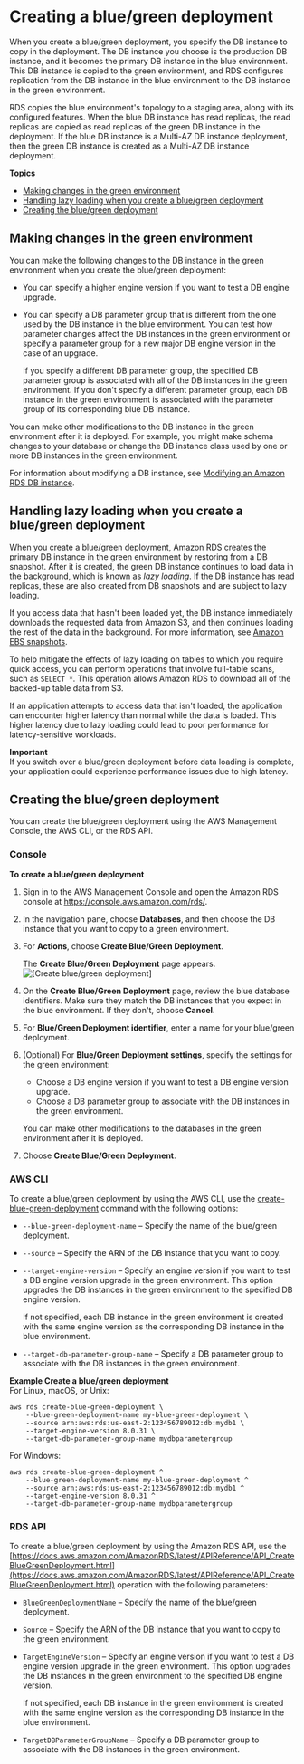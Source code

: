 # Creating a blue/green deployment<a name="blue-green-deployments-creating"></a>

When you create a blue/green deployment, you specify the DB instance to copy in the deployment\. The DB instance you choose is the production DB instance, and it becomes the primary DB instance in the blue environment\. This DB instance is copied to the green environment, and RDS configures replication from the DB instance in the blue environment to the DB instance in the green environment\. 

RDS copies the blue environment's topology to a staging area, along with its configured features\. When the blue DB instance has read replicas, the read replicas are copied as read replicas of the green DB instance in the deployment\. If the blue DB instance is a Multi\-AZ DB instance deployment, then the green DB instance is created as a Multi\-AZ DB instance deployment\.

**Topics**
+ [Making changes in the green environment](#blue-green-deployments-creating-changes)
+ [Handling lazy loading when you create a blue/green deployment](#blue-green-deployments-creating-lazy-loading)
+ [Creating the blue/green deployment](#blue-green-deployments-creating-create)

## Making changes in the green environment<a name="blue-green-deployments-creating-changes"></a>

You can make the following changes to the DB instance in the green environment when you create the blue/green deployment:
+ You can specify a higher engine version if you want to test a DB engine upgrade\.
+ You can specify a DB parameter group that is different from the one used by the DB instance in the blue environment\. You can test how parameter changes affect the DB instances in the green environment or specify a parameter group for a new major DB engine version in the case of an upgrade\.

  If you specify a different DB parameter group, the specified DB parameter group is associated with all of the DB instances in the green environment\. If you don't specify a different parameter group, each DB instance in the green environment is associated with the parameter group of its corresponding blue DB instance\.

You can make other modifications to the DB instance in the green environment after it is deployed\. For example, you might make schema changes to your database or change the DB instance class used by one or more DB instances in the green environment\.

For information about modifying a DB instance, see [Modifying an Amazon RDS DB instance](Overview.DBInstance.Modifying.md)\.

## Handling lazy loading when you create a blue/green deployment<a name="blue-green-deployments-creating-lazy-loading"></a>

When you create a blue/green deployment, Amazon RDS creates the primary DB instance in the green environment by restoring from a DB snapshot\. After it is created, the green DB instance continues to load data in the background, which is known as *lazy loading*\. If the DB instance has read replicas, these are also created from DB snapshots and are subject to lazy loading\.

If you access data that hasn't been loaded yet, the DB instance immediately downloads the requested data from Amazon S3, and then continues loading the rest of the data in the background\. For more information, see [Amazon EBS snapshots](https://docs.aws.amazon.com/AWSEC2/latest/UserGuide/EBSSnapshots.html)\.

To help mitigate the effects of lazy loading on tables to which you require quick access, you can perform operations that involve full\-table scans, such as `SELECT *`\. This operation allows Amazon RDS to download all of the backed\-up table data from S3\.

If an application attempts to access data that isn't loaded, the application can encounter higher latency than normal while the data is loaded\. This higher latency due to lazy loading could lead to poor performance for latency\-sensitive workloads\.

**Important**  
If you switch over a blue/green deployment before data loading is complete, your application could experience performance issues due to high latency\.

## Creating the blue/green deployment<a name="blue-green-deployments-creating-create"></a>

You can create the blue/green deployment using the AWS Management Console, the AWS CLI, or the RDS API\.

### Console<a name="blue-green-deployments-creating-console"></a>

**To create a blue/green deployment**

1. Sign in to the AWS Management Console and open the Amazon RDS console at [https://console\.aws\.amazon\.com/rds/](https://console.aws.amazon.com/rds/)\.

1. In the navigation pane, choose **Databases**, and then choose the DB instance that you want to copy to a green environment\.

1. For **Actions**, choose **Create Blue/Green Deployment**\.

   The **Create Blue/Green Deployment** page appears\.   
![\[Create blue/green deployment\]](http://docs.aws.amazon.com/AmazonRDS/latest/UserGuide/images/blue-green-deployment-create.png)

1. On the **Create Blue/Green Deployment** page, review the blue database identifiers\. Make sure they match the DB instances that you expect in the blue environment\. If they don't, choose **Cancel**\.

1. For **Blue/Green Deployment identifier**, enter a name for your blue/green deployment\.

1. \(Optional\) For **Blue/Green Deployment settings**, specify the settings for the green environment:
   + Choose a DB engine version if you want to test a DB engine version upgrade\.
   + Choose a DB parameter group to associate with the DB instances in the green environment\.

   You can make other modifications to the databases in the green environment after it is deployed\.

1. Choose **Create Blue/Green Deployment**\.

### AWS CLI<a name="blue-green-deployments-creating-cli"></a>

To create a blue/green deployment by using the AWS CLI, use the [create\-blue\-green\-deployment](https://docs.aws.amazon.com/cli/latest/reference/rds/create-blue-green-deployment.html) command with the following options:
+ `--blue-green-deployment-name` – Specify the name of the blue/green deployment\.
+ `--source` – Specify the ARN of the DB instance that you want to copy\.
+ `--target-engine-version` – Specify an engine version if you want to test a DB engine version upgrade in the green environment\. This option upgrades the DB instances in the green environment to the specified DB engine version\.

  If not specified, each DB instance in the green environment is created with the same engine version as the corresponding DB instance in the blue environment\.
+ `--target-db-parameter-group-name` – Specify a DB parameter group to associate with the DB instances in the green environment\.

**Example Create a blue/green deployment**  
For Linux, macOS, or Unix:  

```
aws rds create-blue-green-deployment \
    --blue-green-deployment-name my-blue-green-deployment \
    --source arn:aws:rds:us-east-2:123456789012:db:mydb1 \
    --target-engine-version 8.0.31 \
    --target-db-parameter-group-name mydbparametergroup
```
For Windows:  

```
aws rds create-blue-green-deployment ^
    --blue-green-deployment-name my-blue-green-deployment ^
    --source arn:aws:rds:us-east-2:123456789012:db:mydb1 ^
    --target-engine-version 8.0.31 ^
    --target-db-parameter-group-name mydbparametergroup
```

### RDS API<a name="blue-green-deployments-creating-api"></a>

To create a blue/green deployment by using the Amazon RDS API, use the [https://docs.aws.amazon.com/AmazonRDS/latest/APIReference/API_CreateBlueGreenDeployment.html](https://docs.aws.amazon.com/AmazonRDS/latest/APIReference/API_CreateBlueGreenDeployment.html) operation with the following parameters:
+ `BlueGreenDeploymentName` – Specify the name of the blue/green deployment\.
+ `Source` – Specify the ARN of the DB instance that you want to copy to the green environment\.
+ `TargetEngineVersion` – Specify an engine version if you want to test a DB engine version upgrade in the green environment\. This option upgrades the DB instances in the green environment to the specified DB engine version\.

  If not specified, each DB instance in the green environment is created with the same engine version as the corresponding DB instance in the blue environment\.
+ `TargetDBParameterGroupName` – Specify a DB parameter group to associate with the DB instances in the green environment\.